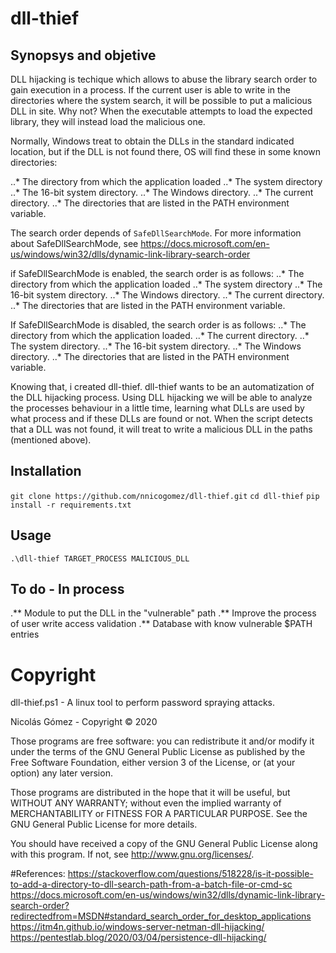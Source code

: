 # dll-thief

## Synopsys and objetive
DLL hijacking is techique which allows to abuse the library search order to gain execution in a process. If the current user is able to write in the directories where the system search, it will be possible to put a malicious DLL in site. Why not? 
When the executable attempts to load the expected library, they will instead load the malicious one. 

Normally, Windows treat to obtain the DLLs in the standard indicated location, but if the DLL is not found there, OS will find these in some known directories:

..* The directory from which the application loaded
..* The system directory
..* The 16-bit system directory.
..* The Windows directory.
..* The current directory.
..* The directories that are listed in the PATH environment variable.

The search order depends of `SafeDllSearchMode`.
For more information about SafeDllSearchMode, see https://docs.microsoft.com/en-us/windows/win32/dlls/dynamic-link-library-search-order

if SafeDllSearchMode is enabled, the search order is as follows:
..* The directory from which the application loaded
..* The system directory
..* The 16-bit system directory.
..* The Windows directory.
..* The current directory.
..* The directories that are listed in the PATH environment variable.

If SafeDllSearchMode is disabled, the search order is as follows:
..* The directory from which the application loaded.
..* The current directory.
..* The system directory.
..* The 16-bit system directory.
..* The Windows directory.
..* The directories that are listed in the PATH environment variable.

Knowing that, i created dll-thief. dll-thief wants to be an automatization of the DLL hijacking process. Using DLL hijacking we will be able to analyze the processes behaviour in a little time, learning what DLLs are used by what process and if these DLLs are found or not. When the script detects that a DLL was not found, it will treat to write a malicious DLL in the paths (mentioned above). 

## Installation
`git clone https://github.com/nnicogomez/dll-thief.git`
`cd dll-thief`
`pip install -r requirements.txt`

## Usage
`.\dll-thief TARGET_PROCESS MALICIOUS_DLL`

## To do - In process
.** Module to put the DLL in the "vulnerable" path
.** Improve the process of user write access validation
.** Database with know vulnerable $PATH entries

# Copyright
dll-thief.ps1 - A linux tool to perform password spraying attacks.

Nicolás Gómez - Copyright © 2020

Those programs are free software: you can redistribute it and/or modify it under the terms of the GNU General Public License as published by the Free Software Foundation, either version 3 of the License, or (at your option) any later version.

Those programs are distributed in the hope that it will be useful, but WITHOUT ANY WARRANTY; without even the implied warranty of MERCHANTABILITY or FITNESS FOR A PARTICULAR PURPOSE. See the GNU General Public License for more details.

You should have received a copy of the GNU General Public License along with this program. If not, see http://www.gnu.org/licenses/.

#References:
https://stackoverflow.com/questions/518228/is-it-possible-to-add-a-directory-to-dll-search-path-from-a-batch-file-or-cmd-sc
https://docs.microsoft.com/en-us/windows/win32/dlls/dynamic-link-library-search-order?redirectedfrom=MSDN#standard_search_order_for_desktop_applications
https://itm4n.github.io/windows-server-netman-dll-hijacking/
https://pentestlab.blog/2020/03/04/persistence-dll-hijacking/
